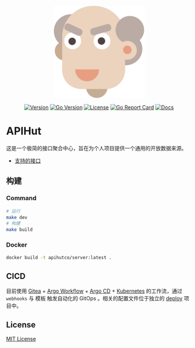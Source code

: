 <p align="center"><a href="https://apihut.co/" target="_blank"><img style="width: 250px;height: 250px" src="https://github.com/apihutco/docs/blob/main/docs/static/apihut.png?raw=true" alt="Logo"></a></p>


<p align="center">
<a href="https://github.com/apihutco/server" target="_blank"><img src="https://img.shields.io/badge/version-v2.0-brightgreen" alt="Version"></a>
<a href="https://github.com/apihutco/server" target="_blank"><img src="https://img.shields.io/github/go-mod/go-version/apihutco/server?style=flat&logo=go" alt="Go Version"></a>
<a href="https://github.com/apihutco/server/blob/main/LICENSE" target="_blank"><img src="https://img.shields.io/github/license/apihutco/server" alt="License"></a>
<a href="https://goreportcard.com/report/github.com/apihutco/server"><img src="https://goreportcard.com/badge/github.com/apihutco/server" alt="Go Report Card"></a>
<a href="https://docs.apihut.co" target="_blank"><img src="https://img.shields.io/badge/docs-current-4c6ef5?logo=vercel&logoWidth=10" alt="Docs"></a>
</p>

# APIHut

这是一个极简的接口聚合中心，旨在为个人项目提供一个通用的开放数据来源。

- [支持的接口](https://docs.apihut.co/)

<!--Start reconstruct: `2022.09.26`-->

## 构建

### Command

```bash
# 运行
make dev
# 构建
make build
```

### Docker

```bash
docker build -t apihutco/server:latest .
```

## CICD

目前使用 [Gitea](https://github.com/go-gitea/gitea) + [Argo Workflow](https://github.com/argoproj/argo-workflows/) + [Argo CD](https://github.com/argoproj/argo-cd) + [Kubernetes](https://github.com/kubernetes/kubernetes) 的工作流，通过 `webhooks` 与 模板 触发自动化的 GitOps 。相关的配置文件位于独立的 [deploy](https://github.com/apihut/deploy) 项目中。


## License

[MIT License](https://github.com/apihutco/server/blob/main/LICENSE)